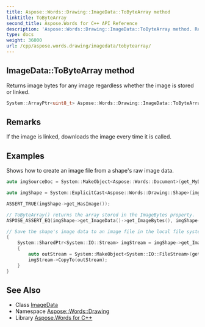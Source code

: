```yaml
---
title: Aspose::Words::Drawing::ImageData::ToByteArray method
linktitle: ToByteArray
second_title: Aspose.Words for C++ API Reference
description: 'Aspose::Words::Drawing::ImageData::ToByteArray method. Returns image bytes for any image regardless whether the image is stored or linked in C++.'
type: docs
weight: 36000
url: /cpp/aspose.words.drawing/imagedata/tobytearray/
---
```

## ImageData::ToByteArray method


Returns image bytes for any image regardless whether the image is stored or linked.

```cpp
System::ArrayPtr<uint8_t> Aspose::Words::Drawing::ImageData::ToByteArray()
```

## Remarks


If the image is linked, downloads the image every time it is called.

## Examples



Shows how to create an image file from a shape's raw image data. 
```cpp
auto imgSourceDoc = System::MakeObject<Aspose::Words::Document>(get_MyDir() + u"Images.docx");

auto imgShape = System::ExplicitCast<Aspose::Words::Drawing::Shape>(imgSourceDoc->GetChild(Aspose::Words::NodeType::Shape, 0, true));

ASSERT_TRUE(imgShape->get_HasImage());

// ToByteArray() returns the array stored in the ImageBytes property.
ASPOSE_ASSERT_EQ(imgShape->get_ImageData()->get_ImageBytes(), imgShape->get_ImageData()->ToByteArray());

// Save the shape's image data to an image file in the local file system.
{
    System::SharedPtr<System::IO::Stream> imgStream = imgShape->get_ImageData()->ToStream();
    {
        auto outStream = System::MakeObject<System::IO::FileStream>(get_ArtifactsDir() + u"Drawing.GetDataFromImage.png", System::IO::FileMode::Create, System::IO::FileAccess::ReadWrite);
        imgStream->CopyTo(outStream);
    }
}
```

## See Also

* Class [ImageData](../)
* Namespace [Aspose::Words::Drawing](../../)
* Library [Aspose.Words for C++](../../../)
